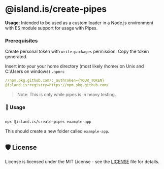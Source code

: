 # @island.is/create-pipes

**Usage**: Intended to be used as a custom loader in a Node.js environment with ES module support for usage with Pipes.

### Prerequisites

Create personal token with `write:packages` permission. Copy the token generated.

Insert into your your home directory (most likely /home/<USERNAME> on Unix and C:\Users<USERNAME> on windows) `.npmrc`

```yaml
//npm.pkg.github.com/:_authToken={YOUR_TOKEN}
@island.is:registry=https://npm.pkg.github.com/
```

> Note: This is only while pipes is in heavy testing.

### 🚀 Usage

```sh

npx @island.is/create-pipes example-app

```

This should create a new folder called `example-app`.

## 🛡️ License

License is licensed under the MIT License - see the [LICENSE](LICENSE) file for details.
